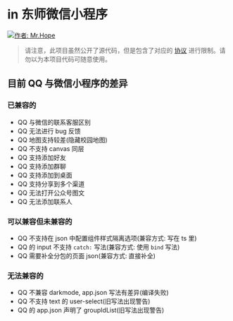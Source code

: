 # in 东师微信小程序

[![作者: Mr.Hope](https://img.shields.io/badge/作者-Mr.Hope-blue.svg?style=for-the-badge)](https://mrhope.site)

> 请注意，此项目虽然公开了源代码，但是包含了对应的 [协议](https://github.com/Hope-Studio/innenu-miniapp/tree/wechat/v3/LICENSE) 进行限制。请勿以为本项目代码可随意使用。

<!--
wx9ce37d9662499df3

wx33acb831ee1831a5

  "plugins": {
    "tencentvideo": {
      "version": "1.3.16",
      "provider": "wxa75efa648b60994b"
    }
  },
-->

## 目前 QQ 与微信小程序的差异

### 已兼容的

- QQ 与微信的联系客服区别
- QQ 无法进行 bug 反馈
- QQ 地图支持较差(隐藏校园地图)
- QQ 不支持 canvas 同层
- QQ 支持添加好友
- QQ 支持添加群聊
- QQ 支持添加到桌面
- QQ 支持分享到多个渠道
- QQ 无法打开公众号图文
- QQ 无法添加联系人

### 可以兼容但未兼容的

- QQ 不支持在 json 中配置组件样式隔离选项(兼容方式: 写在 ts 里)
- QQ 的 input 不支持 `catch:` 写法(兼容方式: 使用 `bind` 写法)
- QQ 需要补全分包的页面 json(兼容方式: 直接补全)

### 无法兼容的

- QQ 不兼容 darkmode, app.json 写法有差异(编译失败)
- QQ 不支持 text 的 user-select(旧写法出现警告)
- QQ 的 app.json 声明了 groupIdList(旧写法出现警告)
